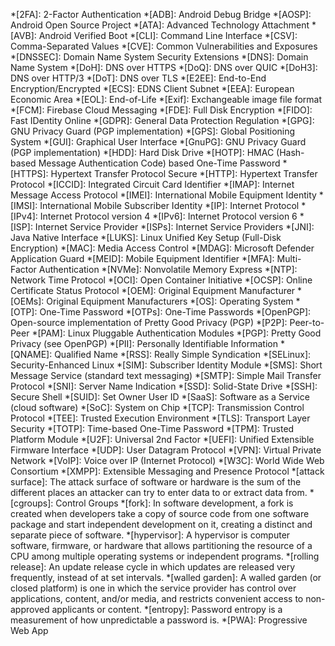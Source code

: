 <!-- markdownlint-disable -->
*[2FA]: 2-Factor Authentication
*[ADB]: Android Debug Bridge
*[AOSP]: Android Open Source Project
*[ATA]: Advanced Technology Attachment
*[AVB]: Android Verified Boot
*[CLI]: Command Line Interface
*[CSV]: Comma-Separated Values
*[CVE]: Common Vulnerabilities and Exposures
*[DNSSEC]: Domain Name System Security Extensions
*[DNS]: Domain Name System
*[DoH]: DNS over HTTPS
*[DoQ]: DNS over QUIC
*[DoH3]: DNS over HTTP/3
*[DoT]: DNS over TLS
*[E2EE]: End-to-End Encryption/Encrypted
*[ECS]: EDNS Client Subnet
*[EEA]: European Economic Area
*[EOL]: End-of-Life
*[Exif]: Exchangeable image file format
*[FCM]: Firebase Cloud Messaging
*[FDE]: Full Disk Encryption
*[FIDO]: Fast IDentity Online
*[GDPR]: General Data Protection Regulation
*[GPG]: GNU Privacy Guard (PGP implementation)
*[GPS]: Global Positioning System
*[GUI]: Graphical User Interface
*[GnuPG]: GNU Privacy Guard (PGP implementation)
*[HDD]: Hard Disk Drive
*[HOTP]: HMAC (Hash-based Message Authentication Code) based One-Time Password
*[HTTPS]: Hypertext Transfer Protocol Secure
*[HTTP]: Hypertext Transfer Protocol
*[ICCID]: Integrated Circuit Card Identifier
*[IMAP]: Internet Message Access Protocol
*[IMEI]: International Mobile Equipment Identity
*[IMSI]: International Mobile Subscriber Identity
*[IP]: Internet Protocol
*[IPv4]: Internet Protocol version 4
*[IPv6]: Internet Protocol version 6
*[ISP]: Internet Service Provider
*[ISPs]: Internet Service Providers
*[JNI]: Java Native Interface
*[LUKS]: Linux Unified Key Setup (Full-Disk Encryption)
*[MAC]: Media Access Control
*[MDAG]: Microsoft Defender Application Guard
*[MEID]: Mobile Equipment Identifier
*[MFA]: Multi-Factor Authentication
*[NVMe]: Nonvolatile Memory Express
*[NTP]: Network Time Protocol
*[OCI]: Open Container Initiative
*[OCSP]: Online Certificate Status Protocol
*[OEM]: Original Equipment Manufacturer
*[OEMs]: Original Equipment Manufacturers
*[OS]: Operating System
*[OTP]: One-Time Password
*[OTPs]: One-Time Passwords
*[OpenPGP]: Open-source implementation of Pretty Good Privacy (PGP)
*[P2P]: Peer-to-Peer
*[PAM]: Linux Pluggable Authentication Modules
*[PGP]: Pretty Good Privacy (see OpenPGP)
*[PII]: Personally Identifiable Information
*[QNAME]: Qualified Name
*[RSS]: Really Simple Syndication
*[SELinux]: Security-Enhanced Linux
*[SIM]: Subscriber Identity Module
*[SMS]: Short Message Service (standard text messaging)
*[SMTP]: Simple Mail Transfer Protocol
*[SNI]: Server Name Indication
*[SSD]: Solid-State Drive
*[SSH]: Secure Shell
*[SUID]: Set Owner User ID
*[SaaS]: Software as a Service (cloud software)
*[SoC]: System on Chip
*[TCP]: Transmission Control Protocol
*[TEE]: Trusted Execution Environment
*[TLS]: Transport Layer Security
*[TOTP]: Time-based One-Time Password
*[TPM]: Trusted Platform Module
*[U2F]: Universal 2nd Factor
*[UEFI]: Unified Extensible Firmware Interface
*[UDP]: User Datagram Protocol
*[VPN]: Virtual Private Network
*[VoIP]: Voice over IP (Internet Protocol)
*[W3C]: World Wide Web Consortium
*[XMPP]: Extensible Messaging and Presence Protocol
*[attack surface]: The attack surface of software or hardware is the sum of the different places an attacker can try to enter data to or extract data from.
*[cgroups]: Control Groups
*[fork]: In software development, a fork is created when developers take a copy of source code from one software package and start independent development on it, creating a distinct and separate piece of software.
*[hypervisor]: A hypervisor is computer software, firmware, or hardware that allows partitioning the resource of a CPU among multiple operating systems or independent programs.
*[rolling release]: An update release cycle in which updates are released very frequently, instead of at set intervals.
*[walled garden]: A walled garden (or closed platform) is one in which the service provider has control over applications, content, and/or media, and restricts convenient access to non-approved applicants or content.
*[entropy]: Password entropy is a measurement of how unpredictable a password is.
*[PWA]: Progressive Web App